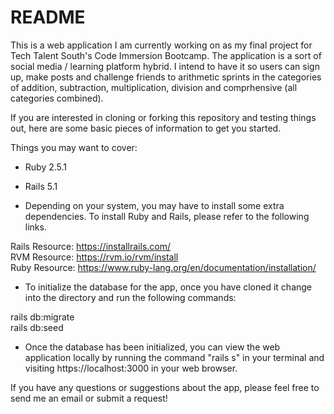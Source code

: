 # README

This is a web application I am currently working on as my final project for 
Tech Talent South's Code Immersion Bootcamp. The application is a sort of 
social media / learning platform hybrid. I intend to have it so users can sign 
up, make posts and challenge friends to arithmetic sprints in the categories of 
addition, subtraction, multiplication, division and comprhensive (all categories 
combined).

If you are interested in cloning or forking this repository and testing things 
out, here are some basic pieces of information to get you started.

Things you may want to cover:

* Ruby 2.5.1

* Rails 5.1

* Depending on your system, you may have to install some extra dependencies. To 
install Ruby and Rails, please refer to the following links.

Rails Resource: https://installrails.com/  
RVM Resource: https://rvm.io/rvm/install  
Ruby Resource: https://www.ruby-lang.org/en/documentation/installation/ 

* To initialize the database for the app, once you have cloned it change into the 
directory and run the following commands:

rails db:migrate  
rails db:seed

* Once the database has been initialized, you can view the web application locally 
by running the command "rails s" in your terminal and visiting https://localhost:3000 
in your web browser.

If you have any questions or suggestions about the app, please feel free to send me an 
email or submit a request!
